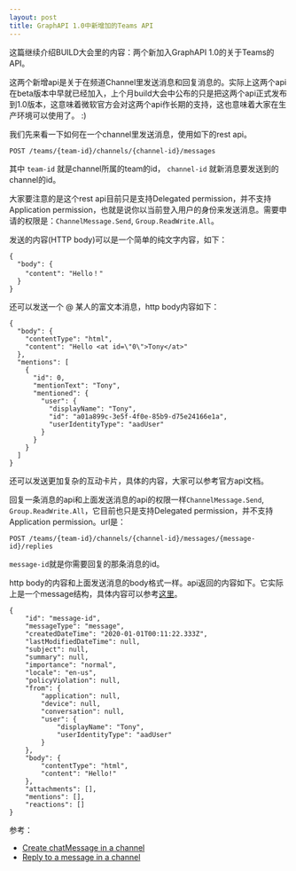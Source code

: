 ```yaml
---
layout: post
title: GraphAPI 1.0中新增加的Teams API
---
```


这篇继续介绍BUILD大会里的内容：两个新加入GraphAPI 1.0的关于Teams的API。

这两个新增api是关于在频道Channel里发送消息和回复消息的。实际上这两个api在beta版本中早就已经加入，上个月build大会中公布的只是把这两个api正式发布到1.0版本，这意味着微软官方会对这两个api作长期的支持，这也意味着大家在生产环境可以使用了。 :)

我们先来看一下如何在一个channel里发送消息，使用如下的rest api。

```
POST /teams/{team-id}/channels/{channel-id}/messages
```

其中 `team-id` 就是channel所属的team的id， `channel-id` 就新消息要发送到的channel的id。

大家要注意的是这个rest api目前只是支持Delegated permission，并不支持Application permission，也就是说你以当前登入用户的身份来发送消息。需要申请的权限是：`ChannelMessage.Send`, `Group.ReadWrite.All`。

发送的内容(HTTP body)可以是一个简单的纯文字内容，如下：

```
{
  "body": {
    "content": "Hello！"
  }
}
```

还可以发送一个 @ 某人的富文本消息，http body内容如下：
```
{
  "body": {
    "contentType": "html",
    "content": "Hello <at id=\"0\">Tony</at>"
  },
  "mentions": [
    {
      "id": 0,
      "mentionText": "Tony",
      "mentioned": {
        "user": {
          "displayName": "Tony",
          "id": "a01a899c-3e5f-4f0e-85b9-d75e24166e1a",
          "userIdentityType": "aadUser"
        }
      }
    }
  ]
}
```

还可以发送更加复杂的互动卡片，具体的内容，大家可以参考官方api文档。

回复一条消息的api和上面发送消息的api的权限一样`ChannelMessage.Send`, `Group.ReadWrite.All`，它目前也只是支持Delegated permission，并不支持Application permission。url是：
```
POST /teams/{team-id}/channels/{channel-id}/messages/{message-id}/replies
```
`message-id`就是你需要回复的那条消息的id。

http body的内容和上面发送消息的body格式一样。api返回的内容如下。它实际上是一个message结构，具体内容可以参考[这里](https://docs.microsoft.com/en-us/graph/api/resources/chatmessage?view=graph-rest-1.0)。

```
{
    "id": "message-id",
    "messageType": "message",
    "createdDateTime": "2020-01-01T00:11:22.333Z",
    "lastModifiedDateTime": null,
    "subject": null,
    "summary": null,
    "importance": "normal",
    "locale": "en-us",
    "policyViolation": null,
    "from": {
        "application": null,
        "device": null,
        "conversation": null,
        "user": {
            "displayName": "Tony",
            "userIdentityType": "aadUser"
        }
    },
    "body": {
        "contentType": "html",
        "content": "Hello!"
    },
    "attachments": [],
    "mentions": [],
    "reactions": []
}
```

参考：
* [Create chatMessage in a channel](https://docs.microsoft.com/en-us/graph/api/channel-post-messages?view=graph-rest-1.0&tabs=http)
* [Reply to a message in a channel](https://docs.microsoft.com/en-us/graph/api/channel-post-messagereply?view=graph-rest-1.0&tabs=http)
